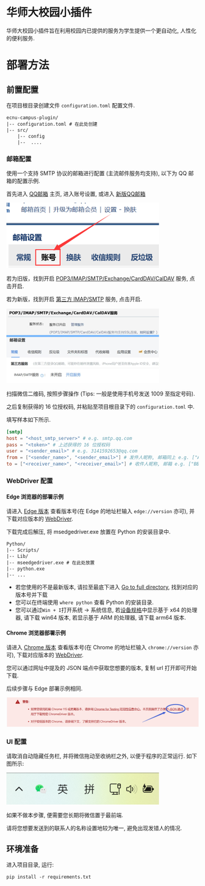# 华师大校园小插件

华师大校园小插件旨在利用校园内已提供的服务为学生提供一个更自动化, 人性化的便利服务.

# 部署方法

## 前置配置

在项目根目录创建文件 `configuration.toml` 配置文件.
```text
ecnu-campus-plugin/
|-- configuration.toml # 在此处创建
|-- src/
    |-- config
    |--  ....
```

### 邮箱配置
使用一个支持 SMTP 协议的邮箱进行配置 (主流邮件服务均支持), 以下为 QQ 邮箱的配置示例.

首先进入 [QQ邮箱](https://mail.qq.com) 主页, 进入账号设置, 或进入 [新版QQ邮箱](https://wx.mail.qq.com)

[//]: # (![进入邮箱设置]&#40;./assets/mailbox_settings.png&#41;)

<img src="./assets/mailbox_settings.png" alt="进入邮箱设置" width="400">

若为旧版，找到开启 <u>POP3/IMAP/SMTP/Exchange/CardDAV/CalDAV</u> 服务, 点击开启.

若为新版，找到开启 <u>第三方 IMAP/SMTP</u> 服务, 点击开启.

[//]: # (![开启 SMTP 服务]&#40;./assets/smtp_open.jpg&#41;)

<img src="./assets/smtp_open.jpg" alt="开启 SMTP 服务" width="400">

扫描微信二维码, 按照步骤操作 (Tips: 一般是使用手机号发送 1009 至指定号码).

之后复制获得的 16 位授权码, 并粘贴至项目根目录下的 `configuration.toml` 中.

填写样本如下所示.
```toml
[smtp]
host = "<host_smtp_server>" # e.g. smtp.qq.com
pass = "<token>" # 上述获得的 16 位授权码
user = "<sender_email>" # e.g. 3141592653@qq.com
from = ["<sender_name>", "<sender_email>"] # 发件人昵称, 邮箱同上 e.g. ["AA", "3141592653@qq.com"]
to = ["<receiver_name>", "<receiver_email>"] # 收件人昵称, 邮箱 e.g. ["BB", "2718281828@qq.com"]
```

### WebDriver 配置

#### Edge 浏览器的部署示例
请进入 [Edge 版本](edge://version) 查看版本号(在 Edge 的地址栏输入 `edge://version` 亦可), 并下载对应版本的 [WebDriver](https://developer.microsoft.com/en-us/microsoft-edge/tools/webdriver/).

下载完成后解压, 将 msedgedriver.exe 放置在 Python 的安装目录中.

```text
Python/
|-- Scripts/
|-- Lib/
|-- mseedgedriver.exe # 在此处放置
|-- python.exe
|-- ...
```

- 若您使用的不是最新版本, 请拉至最底下进入 [Go to full directory](https://msedgewebdriverstorage.z22.web.core.windows.net/?form=MA13LH), 找到对应的版本号并下载
- 您可以在终端使用 `where python` 查看 Python 的安装目录.
- 您可以通过`Win + I`打开系统 -> 系统信息, 若<u>设备规格</u>中显示基于 x64 的处理器, 请下载 win64 版本, 若显示基于 ARM 的处理器, 请下载 arm64 版本.

#### Chrome 浏览器部署示例
请进入 [Chrome 版本](chrome://version/) 查看版本号(在 Chrome 的地址栏输入 `chrome://version` 亦可), 下载对应版本的 [WebDriver](https://developer.chrome.google.cn/docs/chromedriver/downloads?hl=zh-cn).

您可以通过网址中提及的 JSON 端点中获取您想要的版本, 复制 url 打开即可开始下载.

后续步骤与 Edge 部署示例相同.

<img src="./assets/chrome_json.png" alt="Chrome Json" width="550">

### UI 配置

请取消自动隐藏任务栏, 并将微信拖动至收纳栏之外, 以便于程序的正常运行. 如下图所示:

<img src="./assets/wechat_taskbar.png" alt="Wechat Taskbar" width="400">

如果不做本步骤, 便需要您长期将微信置于最前端.

请将您想要发送到的联系人的名称设置地较为唯一, 避免出现发错人的情况.

## 环境准备
进入项目目录, 运行:
```shell
pip install -r requirements.txt
```